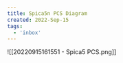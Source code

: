 ```yaml
---
title: Spica5n PCS Diagram
created: 2022-Sep-15
tags:
  - 'inbox'
---
```


![[20220915161551 - Spica5 PCS.png]]